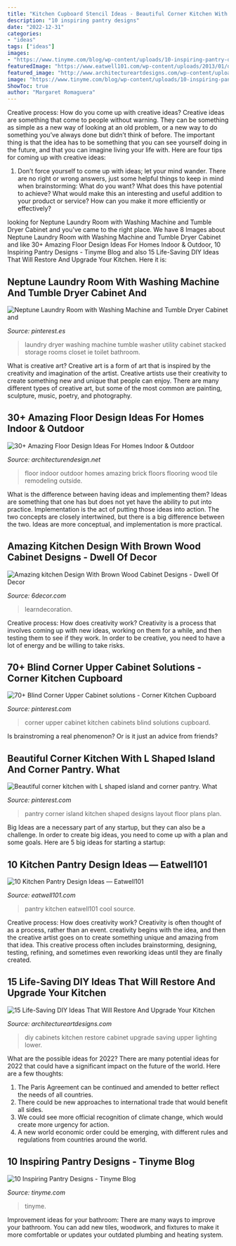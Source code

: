 ```yaml
---
title: "Kitchen Cupboard Stencil Ideas - Beautiful Corner Kitchen With L Shaped Island And Corner Pantry. What"
description: "10 inspiring pantry designs"
date: "2022-12-31"
categories:
- "ideas"
tags: ["ideas"]
images:
- "https://www.tinyme.com/blog/wp-content/uploads/10-inspiring-pantry-designs/10-Inspiring-Pantry-Designs-2.jpg"
featuredImage: "https://www.eatwell101.com/wp-content/uploads/2013/01/design-kitchen-pantry.jpeg"
featured_image: "http://www.architectureartdesigns.com/wp-content/uploads/2018/06/15-Life-Saving-DIY-Ideas-That-Will-Restore-And-Upgrade-Your-Kitchen-Cabinets-3.jpg"
image: "https://www.tinyme.com/blog/wp-content/uploads/10-inspiring-pantry-designs/10-Inspiring-Pantry-Designs-2.jpg"
ShowToc: true
author: "Margaret Romaguera"
---
```



Creative process: How do you come up with creative ideas?
Creative ideas are something that come to people without warning. They can be something as simple as a new way of looking at an old problem, or a new way to do something you’ve always done but didn’t think of before. The important thing is that the idea has to be something that you can see yourself doing in the future, and that you can imagine living your life with. Here are four tips for coming up with creative ideas: 
1. Don’t force yourself to come up with ideas; let your mind wander. There are no right or wrong answers, just some helpful things to keep in mind when brainstorming: What do you want? What does this have potential to achieve? What would make this an interesting and useful addition to your product or service? How can you make it more efficiently or effectively? 


	

		
looking for Neptune Laundry Room with Washing Machine and Tumble Dryer Cabinet and you've came to the right place. We have 8 Images about Neptune Laundry Room with Washing Machine and Tumble Dryer Cabinet and like 30+ Amazing Floor Design Ideas For Homes Indoor &amp; Outdoor, 10 Inspiring Pantry Designs - Tinyme Blog and also 15 Life-Saving DIY Ideas That Will Restore And Upgrade Your Kitchen. Here it is:
		
    
## Neptune Laundry Room With Washing Machine And Tumble Dryer Cabinet And

<img loading=lazy src="https://i.pinimg.com/736x/9d/11/da/9d11da6b1092357f7b7bebd555465719.jpg" onerror="this.onerror=null;this.src='https://tse3.mm.bing.net/th?id=OIP.ElytMZB9ITFZTmPVNlckHQAAAA&amp;pid=15.1';" alt="Neptune Laundry Room with Washing Machine and Tumble Dryer Cabinet and">

_Source: pinterest.es_

>laundry dryer washing machine tumble washer utility cabinet stacked storage rooms closet ie toilet bathroom. 

	

What is creative art?
Creative art is a form of art that is inspired by the creativity and imagination of the artist. Creative artists use their creativity to create something new and unique that people can enjoy. There are many different types of creative art, but some of the most common are painting, sculpture, music, poetry, and photography.

    
## 30+ Amazing Floor Design Ideas For Homes Indoor &amp; Outdoor

<img loading=lazy src="http://cdn.architecturendesign.net/wp-content/uploads/2015/08/AD-Indoor-Outdoor-Floor-Design-Ideas-24.jpg" onerror="this.onerror=null;this.src='https://tse2.mm.bing.net/th?id=OIP.I_f8WokE4LtwKIoGXFsWYAHaLJ&amp;pid=15.1';" alt="30+ Amazing Floor Design Ideas For Homes Indoor &amp; Outdoor">

_Source: architecturendesign.net_

>floor indoor outdoor homes amazing brick floors flooring wood tile remodeling outside. 

	

What is the difference between having ideas and implementing them?
Ideas are something that one has but does not yet have the ability to put into practice. Implementation is the act of putting those ideas into action. The two concepts are closely intertwined, but there is a big difference between the two. Ideas are more conceptual, and implementation is more practical.

    
## Amazing Kitchen Design With Brown Wood Cabinet Designs - Dwell Of Decor

<img loading=lazy src="https://1.bp.blogspot.com/-hdAT8dTRyNA/VO0TD_WaZbI/AAAAAAAAJ9s/X6mddoK2IAo/s1600/Stylish-Black-Brown-Kitchen-Cabinets.jpg" onerror="this.onerror=null;this.src='https://tse4.mm.bing.net/th?id=OIP.z9ujjAH0GkSR5GPHZBvb7gHaFj&amp;pid=15.1';" alt="Amazing kitchen Design With Brown Wood Cabinet Designs - Dwell Of Decor">

_Source: 6decor.com_

>learndecoration. 

	

Creative process: How does creativity work?
Creativity is a process that involves coming up with new ideas, working on them for a while, and then testing them to see if they work. In order to be creative, you need to have a lot of energy and be willing to take risks.

    
## 70+ Blind Corner Upper Cabinet Solutions - Corner Kitchen Cupboard

<img loading=lazy src="https://i.pinimg.com/736x/79/f1/bc/79f1bcc87deec80320264152758ada31.jpg" onerror="this.onerror=null;this.src='https://tse3.mm.bing.net/th?id=OIP.d4fqZ9J6nWCFnRCX3PxybQHaLH&amp;pid=15.1';" alt="70+ Blind Corner Upper Cabinet solutions - Corner Kitchen Cupboard">

_Source: pinterest.com_

>corner upper cabinet kitchen cabinets blind solutions cupboard. 

	

Is brainstroming a real phenomenon? Or is it just an advice from friends?

    
## Beautiful Corner Kitchen With L Shaped Island And Corner Pantry. What

<img loading=lazy src="https://i.pinimg.com/736x/14/2a/3a/142a3a19aae4280305101892f04f243e--l-shaped-island-corner-pantry.jpg" onerror="this.onerror=null;this.src='https://tse3.mm.bing.net/th?id=OIP.MYHnYAQ8r_THxrZwdOVaVAHaLH&amp;pid=15.1';" alt="Beautiful corner kitchen with L shaped island and corner pantry. What">

_Source: pinterest.com_

>pantry corner island kitchen shaped designs layout floor plans plan. 

	

Big Ideas are a necessary part of any startup, but they can also be a challenge. In order to create big ideas, you need to come up with a plan and some goals. Here are 5 big ideas for starting a startup: 

    
## 10 Kitchen Pantry Design Ideas — Eatwell101

<img loading=lazy src="https://www.eatwell101.com/wp-content/uploads/2013/01/design-kitchen-pantry.jpeg" onerror="this.onerror=null;this.src='https://tse4.mm.bing.net/th?id=OIP.jlU_iU-jk914nJCPXzkivAHaJ4&amp;pid=15.1';" alt="10 Kitchen Pantry Design Ideas — Eatwell101">

_Source: eatwell101.com_

>pantry kitchen eatwell101 cool source. 

	

Creative process: How does creativity work?
Creativity is often thought of as a process, rather than an event. creativity begins with the idea, and then the creative artist goes on to create something unique and amazing from that idea. This creative process often includes brainstorming, designing, testing, refining, and sometimes even reworking ideas until they are finally created.

    
## 15 Life-Saving DIY Ideas That Will Restore And Upgrade Your Kitchen

<img loading=lazy src="http://www.architectureartdesigns.com/wp-content/uploads/2018/06/15-Life-Saving-DIY-Ideas-That-Will-Restore-And-Upgrade-Your-Kitchen-Cabinets-3.jpg" onerror="this.onerror=null;this.src='https://tse4.mm.bing.net/th?id=OIP._U-UNK3BTr8j5jPmdKHK1QHaL0&amp;pid=15.1';" alt="15 Life-Saving DIY Ideas That Will Restore And Upgrade Your Kitchen">

_Source: architectureartdesigns.com_

>diy cabinets kitchen restore cabinet upgrade saving upper lighting lower. 

	

What are the possible ideas for 2022?
There are many potential ideas for 2022 that could have a significant impact on the future of the world. Here are a few thoughts: 
1. The Paris Agreement can be continued and amended to better reflect the needs of all countries. 
2. There could be new approaches to international trade that would benefit all sides. 
3. We could see more official recognition of climate change, which would create more urgency for action. 
4. A new world economic order could be emerging, with different rules and regulations from countries around the world. 

    
## 10 Inspiring Pantry Designs - Tinyme Blog

<img loading=lazy src="https://www.tinyme.com/blog/wp-content/uploads/10-inspiring-pantry-designs/10-Inspiring-Pantry-Designs-2.jpg" onerror="this.onerror=null;this.src='https://tse1.mm.bing.net/th?id=OIP.rK159ceZxa49bTGghoCdIQHaLG&amp;pid=15.1';" alt="10 Inspiring Pantry Designs - Tinyme Blog">

_Source: tinyme.com_

>tinyme. 

	

Improvement ideas for your bathroom:
There are many ways to improve your bathroom. You can add new tiles, woodwork, and fixtures to make it more comfortable or updates your outdated plumbing and heating system.

